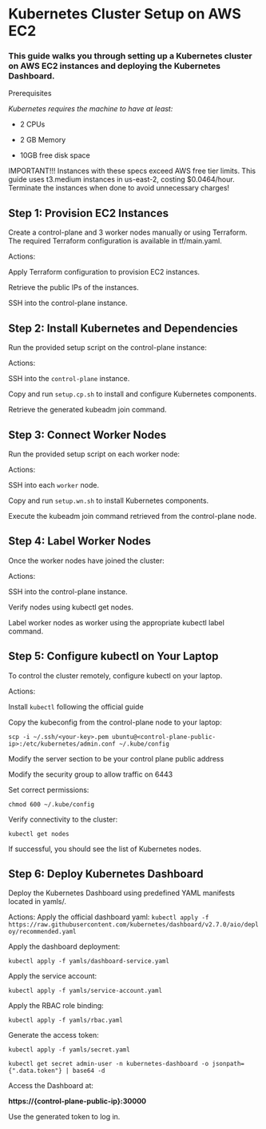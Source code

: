 #  Kubernetes Cluster Setup on AWS EC2


### This guide walks you through setting up a Kubernetes cluster on AWS EC2 instances and deploying the Kubernetes Dashboard.

Prerequisites

*Kubernetes requires the machine to have at least:*

- 2 CPUs

- 2 GB Memory

- 10GB free disk space

IMPORTANT!!!
Instances with these specs exceed AWS free tier limits.
This guide uses t3.medium instances in us-east-2, costing $0.0464/hour.
Terminate the instances when done to avoid unnecessary charges!

## Step 1: Provision EC2 Instances

Create a control-plane and 3 worker nodes manually or using Terraform. The required Terraform configuration is available in tf/main.yaml.

Actions:

Apply Terraform configuration to provision EC2 instances.

Retrieve the public IPs of the instances.

SSH into the control-plane instance.

## Step 2: Install Kubernetes and Dependencies

Run the provided setup script on the control-plane instance:

Actions:

SSH into the `control-plane` instance.

Copy and run `setup.cp.sh` to install and configure Kubernetes components.

Retrieve the generated kubeadm join command.

## Step 3: Connect Worker Nodes

Run the provided setup script on each worker node:

Actions:

SSH into each `worker` node.

Copy and run `setup.wn.sh` to install Kubernetes components.

Execute the kubeadm join command retrieved from the control-plane node.

## Step 4: Label Worker Nodes

Once the worker nodes have joined the cluster:

Actions:

SSH into the control-plane instance.

Verify nodes using kubectl get nodes.

Label worker nodes as worker using the appropriate kubectl label command.

## Step 5: Configure kubectl on Your Laptop

To control the cluster remotely, configure kubectl on your laptop.

Actions:

Install `kubectl` following the official guide 

Copy the kubeconfig from the control-plane node to your laptop:

`scp -i ~/.ssh/<your-key>.pem ubuntu@<control-plane-public-ip>:/etc/kubernetes/admin.conf ~/.kube/config`

Modify the server section to be your control plane public address

Modify the security group to allow traffic on 6443

Set correct permissions:

`chmod 600 ~/.kube/config`

Verify connectivity to the cluster:

`kubectl get nodes`

If successful, you should see the list of Kubernetes nodes.


## Step 6: Deploy Kubernetes Dashboard

Deploy the Kubernetes Dashboard using predefined YAML manifests located in yamls/.

Actions:
Apply the official dashboard yaml:
`kubectl apply -f https://raw.githubusercontent.com/kubernetes/dashboard/v2.7.0/aio/deploy/recommended.yaml`

Apply the dashboard deployment:

`kubectl apply -f yamls/dashboard-service.yaml`

Apply the service account:

`kubectl apply -f yamls/service-account.yaml`

Apply the RBAC role binding:

`kubectl apply -f yamls/rbac.yaml`

Generate the access token:

`kubectl apply -f yamls/secret.yaml`

`kubectl get secret admin-user -n kubernetes-dashboard -o jsonpath={".data.token"} | base64 -d`

Access the Dashboard at:

**https://{control-plane-public-ip}:30000**

Use the generated token to log in.

